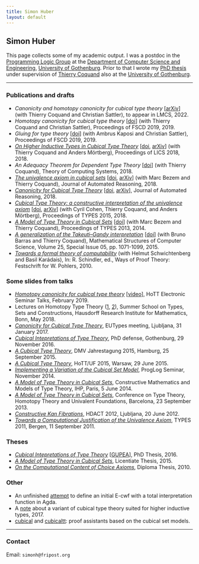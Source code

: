 ```yaml
---
title: Simon Huber
layout: default
---
```



Simon Huber
-----------

This page collects some of my academic output. I was a postdoc in the
[Programming Logic Group](https://wiki.portal.chalmers.se/cse/pmwiki.php/ProgLog/ProgLog) at the
[Department of Computer Science and Engineering](https://www.chalmers.se/sv/institutioner/cse/Sidor/default.aspx),
[University of Gothenburg](https://www.gu.se).  Prior to that I wrote
my [PhD thesis](misc/thesis.pdf) under supervision of [Thierry
Coquand](https://www.cse.chalmers.se/~coquand/) also at the
[University of Gothenburg](https://www.gu.se).

---

### Publications and drafts

- *Canonicity and homotopy canonicity for cubical type theory*
  \[[arXiv](https://arxiv.org/abs/1902.06572)\] (with Thierry Coquand
  and Christian Sattler), to appear in LMCS, 2022.
- *Homotopy canonicity for cubical type theory*
  \[[doi](https://doi.org/10.4230/LIPIcs.FSCD.2019.11)\] (with
  Thierry Coquand and Christian Sattler), Proceedings of FSCD 2019,
  2019.
- *Gluing for type theory*
  \[[doi](https://doi.org/10.4230/LIPIcs.FSCD.2019.25)\]
  (with Ambrus Kaposi and Christian Sattler), Proceedings of FSCD
  2019, 2019.
- [*On Higher Inductive Types in Cubical Type Theory*](papers/hitcubical.pdf)
  \[[doi](https://doi.org/10.1145/3209108.3209197),
  [arXiv](https://arxiv.org/abs/1802.01170)\] (with Thierry Coquand
  and Anders Mörtberg), Proceedings of LICS 2018, 2018.
- *An Adequacy Theorem for Dependent Type Theory*
  \[[doi](https://doi.org/10.1007/s00224-018-9879-9)\]
  (with Thierry Coquand), Theory of Computing Systems, 2018.
- [*The univalence axiom in cubical sets*](papers/csetua.pdf)
  \[[doi](https://doi.org/10.1007/s10817-018-9472-6),
  [arXiv](https://arxiv.org/abs/1710.10941)\] (with Marc Bezem and
  Thierry Coquand), Journal of Automated Reasoning, 2018.
- [*Canonicity for Cubical Type Theory*](papers/cttnormal.pdf)
  \[[doi](https://doi.org/10.1007/s10817-018-9469-1),
  [arXiv](https://arxiv.org/abs/1607.04156)\], Journal of Automated
  Reasoning, 2018.
- [*Cubical Type Theory: a constructive interpretation of the
  univalence axiom*](papers/cubicaltt.pdf)
  \[[doi](https://dx.doi.org/10.4230/LIPIcs.TYPES.2015.5),
  [arXiv](https://arxiv.org/abs/1611.02108)\] (with Cyril Cohen,
  Thierry Coquand, and Anders Mörtberg), Proceedings of TYPES 2015,
  2018.
- [*A Model of Type Theory in Cubical Sets*](papers/model1.pdf)
  \[[doi](https://dx.doi.org/10.4230/LIPIcs.TYPES.2013.107)\] (with
  Marc Bezem and Thierry Coquand), Proceedings of TYPES 2013, 2014.
- [*A generalization of the Takeuti–Gandy interpretation*](papers/v5.pdf)
  \[[doi](https://dx.doi.org/10.1017/S0960129514000504)\]
  (with Bruno Barras and Thierry Coquand), Mathematical Structures
  of Computer Science, Volume 25, Special Issue 05, pp. 1071-1099,
  2015.
- [*Towards a formal theory of computability*](papers/tcfplus.pdf) (with
  Helmut Schwichtenberg and Basil Karádais), In: R. Schindler, ed.,
  Ways of Proof Theory: Festschrift for W. Pohlers, 2010.


### Some slides from talks

- [*Homotopy canonicity for cubical type theory*](slides/hottest2019.pdf)
  \[[video](https://www.youtube.com/watch?v=Q7-I8Lh4-kg)\], HoTT
  Electronic Seminar Talks, February 2019.
- Lectures on Homotopy Type Theory ([1](slides/bonn2018/lecture1.pdf),
  [2](slides/bonn2018/lecture2.pdf)), Summer School on Types, Sets
  and Constructions, Hausdorff Research Institute for Mathematics,
  Bonn, May 2018.
- [*Canonicity for Cubical Type Theory*](slides/ljubljana2017.pdf),
  EUTypes meeting, Ljubljana, 31 January 2017.
- [*Cubical Intepretations of Type Theory*](slides/defense.pdf), PhD
  defense, Gothenburg, 29 November 2016.
- [*A Cubical Type Theory*](slides/hamburg2015.pdf), DMV Jahrestagung
  2015, Hamburg, 25 September 2015.
- [*A Cubical Type Theory*](slides/warsaw2015.pdf), HoTT/UF 2015,
  Warsaw, 29 June 2015.
- [*Implementing a Variation of the Cubical Set
  Model*](slides/proglog2014nov.pdf), ProgLog Seminar, November 2014.
- [*A Model of Type Theory in Cubical Sets*](slides/paris2014.pdf),
  Constructive Mathematics and Models of Type Theory, IHP, Paris, 5
  June 2014.
- [*A Model of Type Theory in Cubical Sets*](slides/barcelona2013.pdf),
  Conference on Type Theory, Homotopy Theory and Univalent
  Foundations, Barcelona, 23 September 2013.
- [*Constructive Kan Fibrations*](slides/ckfljubl12.pdf), HDACT 2012,
  Ljubljana, 20 June 2012.
- [*Towards a Computational Justification of the Univalence
  Axiom*](slides/types11.pdf), TYPES 2011, Bergen, 11 September 2011.


### Theses

- [*Cubical Intepretations of Type Theory*](misc/thesis.pdf)
  \[[GUPEA](https://hdl.handle.net/2077/48890)\], PhD Thesis, 2016.
- [*A Model of Type Theory in Cubical Sets*](misc/lic.pdf), Licentiate
  Thesis, 2015.
- [*On the Computational Content of Choice Axioms*](misc/da.pdf),
  Diploma Thesis, 2010.


### Other

- An unfinished [attempt](https://bitbucket.org/simhu/ecwf/) to define an
  initial E-cwf with a total interpretation function in Agda.
- A [note](misc/hcomp.pdf) about a variant of cubical type theory
  suited for higher inductive types, 2017.
- [cubical](https://github.com/simhu/cubical) and
  [cubicaltt](https://github.com/mortberg/cubicaltt): proof assistants
  based on the cubical set models.

---

### Contact

Email: `simonh@fripost.org`
